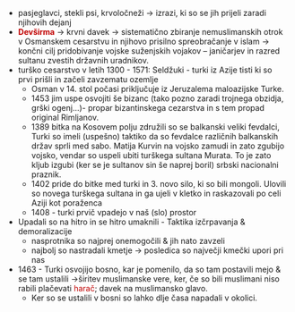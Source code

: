 - pasjeglavci, stekli psi, krvoločneži $\rightarrow$ izrazi, ki so se jih prijeli zaradi njihovih dejanj
- **<font color="#c00000">Devširma</font>** $\rightarrow$ krvni davek $\rightarrow$ sistematično zbiranje nemuslimanskih otrok v Osmanskem cesarstvu in njihovo prisilno spreobračanje v islam  $\rightarrow$ končni cilj pridobivanje vojske suženjskih vojakov – janičarjev in razred sultanu zvestih državnih uradnikov.
- turško cesarstvo v letih 1300 - 1571: Seldžuki - turki iz Azije tisti ki so prvi prišli in začeli zavzematu ozemlje
	- Osman v 14. stol počasi priključuje iz Jeruzalema maloazijske Turke.
	- 1453 jim uspe osvojiti še bizanc (tako pozno zaradi trojnega obzidja, grški ogenj...)- propar bizantinskega cezarstva in s tem propad original Rimljanov.
	- 1389 bitka na Kosovem polju združili so se balkanski veliki fevdalci, Turki so imeli (uspešno) taktiko da so fevdalce različnih balkanskih držav sprli med sabo. Matija Kurvin na vojsko zamudi in zato zgubijo vojsko, vendar so uspeli ubiti turškega sultana Murata. To je zato kljub izgubi (ker se je sultanov sin še naprej boril) srbski nacionalni praznik.
	- 1402 pride do bitke med turki in 3. novo silo, ki so bili mongoli. Ulovili so novega turškega sultana in ga ujeli v kletko in raskazovali po celi Aziji kot poraženca
	- 1408 - turki prvič vpadejo v naš (slo) prostor
- Upadali so na hitro in se hitro umaknili - Taktika izčrpavanja & demoralizacije 
	- nasprotnika so najprej onemogočili & jih nato zavzeli
	- najbolj so nastradali kmetje $\rightarrow$ posledica so največji kmečki upori pri nas
- 1463 - Turki osvojijo bosno, kar je pomenilo, da so tam postavili mejo & se tam ustalili $\rightarrow$širitev muslimanske vere, ker, če so bili muslimani niso rabili plačevati <font color="#c00000">harač</font>; davek na muslimansko glavo.
	- Ker so se ustalili v bosni so lahko dlje časa napadali v okolici.